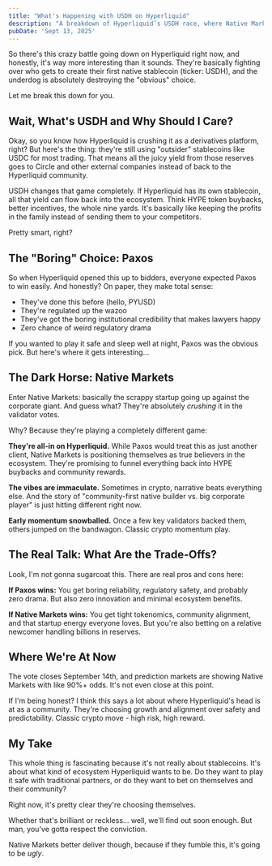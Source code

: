 ```yaml
---
title: "What's Happening with USDH on Hyperliquid"
description: "A breakdown of Hyperliquid’s USDH race, where Native Markets is outpacing Paxos by prioritizing ecosystem alignment and tokenomics over regulatory strength."
pubDate: 'Sept 13, 2025'
---
```


So there's this crazy battle going down on Hyperliquid right now, and honestly, it's way more interesting than it sounds. They're basically fighting over who gets to create their first native stablecoin (ticker: USDH), and the underdog is absolutely destroying the "obvious" choice.

Let me break this down for you.

## Wait, What's USDH and Why Should I Care?

Okay, so you know how Hyperliquid is crushing it as a derivatives platform, right? But here's the thing: they're still using "outsider" stablecoins like USDC for most trading. That means all the juicy yield from those reserves goes to Circle and other external companies instead of back to the Hyperliquid community.

USDH changes that game completely. If Hyperliquid has its own stablecoin, all that yield can flow back into the ecosystem. Think HYPE token buybacks, better incentives, the whole nine yards. It's basically like keeping the profits in the family instead of sending them to your competitors.

Pretty smart, right?

## The "Boring" Choice: Paxos

So when Hyperliquid opened this up to bidders, everyone expected Paxos to win easily. And honestly? On paper, they make total sense:

- They've done this before (hello, PYUSD)
- They're regulated up the wazoo 
- They've got the boring institutional credibility that makes lawyers happy
- Zero chance of weird regulatory drama

If you wanted to play it safe and sleep well at night, Paxos was the obvious pick. But here's where it gets interesting...

## The Dark Horse: Native Markets

Enter Native Markets: basically the scrappy startup going up against the corporate giant. And guess what? They're absolutely *crushing* it in the validator votes.

Why? Because they're playing a completely different game:

**They're all-in on Hyperliquid.** While Paxos would treat this as just another client, Native Markets is positioning themselves as true believers in the ecosystem. They're promising to funnel everything back into HYPE buybacks and community rewards.

**The vibes are immaculate.** Sometimes in crypto, narrative beats everything else. And the story of "community-first native builder vs. big corporate player" is just hitting different right now.

**Early momentum snowballed.** Once a few key validators backed them, others jumped on the bandwagon. Classic crypto momentum play.

## The Real Talk: What Are the Trade-Offs?

Look, I'm not gonna sugarcoat this. There are real pros and cons here:

**If Paxos wins:** You get boring reliability, regulatory safety, and probably zero drama. But also zero innovation and minimal ecosystem benefits.

**If Native Markets wins:** You get tight tokenomics, community alignment, and that startup energy everyone loves. But you're also betting on a relative newcomer handling billions in reserves.

## Where We're At Now

The vote closes September 14th, and prediction markets are showing Native Markets with like 90%+ odds. It's not even close at this point.

If I'm being honest? I think this says a lot about where Hyperliquid's head is at as a community. They're choosing growth and alignment over safety and predictability. Classic crypto move - high risk, high reward.

## My Take

This whole thing is fascinating because it's not really about stablecoins. It's about what kind of ecosystem Hyperliquid wants to be. Do they want to play it safe with traditional partners, or do they want to bet on themselves and their community?

Right now, it's pretty clear they're choosing themselves.

Whether that's brilliant or reckless... well, we'll find out soon enough. But man, you've gotta respect the conviction.

Native Markets better deliver though, because if they fumble this, it's going to be *ugly*.